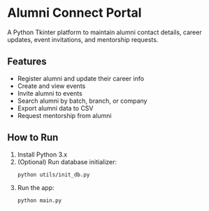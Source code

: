 # Alumni Connect Portal

A Python Tkinter platform to maintain alumni contact details, career updates, event invitations, and mentorship requests.

## Features

- Register alumni and update their career info
- Create and view events
- Invite alumni to events
- Search alumni by batch, branch, or company
- Export alumni data to CSV
- Request mentorship from alumni

## How to Run

1. Install Python 3.x
2. (Optional) Run database initializer:
   ```
   python utils/init_db.py
   ```
3. Run the app:
   ```
   python main.py
   ```
